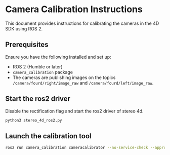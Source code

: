 # Camera Calibration Instructions

This document provides instructions for calibrating the cameras in the 4D SDK using ROS 2.

## Prerequisites

Ensure you have the following installed and set up:
- ROS 2 (Humble or later)
- `camera_calibration` package
- The cameras are publishing images on the topics `/camera/fourd/right/image_raw` and `/camera/fourd/left/image_raw`.

## Start the ros2 driver

Disable the rectification flag and start the ros2 driver of stereo 4d.

```bash
python3 stereo_4d_ros2.py
```

## Launch the calibration tool

```bash
ros2 run camera_calibration cameracalibrator --no-service-check --approximate 0.1 --size 8x6 --square 0.03 right:=camera/fourd/right/image_raw left:=camera/fourd/left/image_raw right_camera:=camera/fourd/left left_camera:=camera/fourd/left
```
